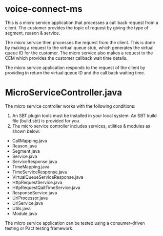 # voice-connect-ms
This is a micro service application that processes a call back request from a client. The customer provides the topic of request by giving the type of segment, reason & service. 

The micro service then processes the request from the client. This is done by making a request to the virtual queue stub, which generates the virtual queue ID for the customer. The micro service also makes a request to the CEM which provides the customer callback wait time details. 

The micro service application responds to the request of the client by providing in return the virtual queue ID and the call back waiting time.

# MicroServiceController.java

The micro service controller works with the following conditions:
1. An SBT plugin tools must be installed in your local system. An SBT build file (build.sbt) is provided for you.
2. The micro service controller includes services, utilities & modules as shown below: 
 - CallMapping.java
 - Reason.java
 - Segment.java
 - Service.java
 - ServiceResponse.java
 - TimeMapping.java
 - TimeServiceResponse.java
 - VirtualQueueServiceResponse.java
 - HttpRequestService.java
 - HttpRequestQaitTimeService.java
 - ResponseService.java
 - UrlProcessor.java
 - UrlService.java
 - Utils.java
 - Module.java

The micro service application can be tested using a consumer-driven testing or Pact testing framework.
